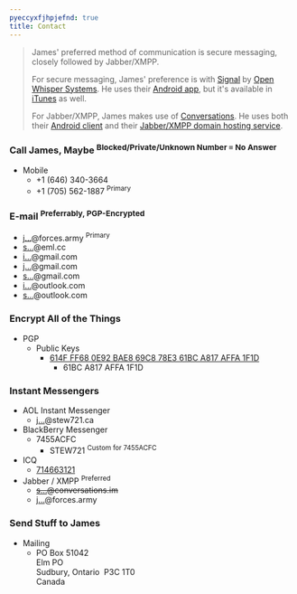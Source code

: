 ```yaml
---
pyeccyxfjhpjefnd: true
title: Contact
---
```


> James' preferred method of communication is secure messaging, closely followed by Jabber/XMPP.
> 
> For secure messaging, James' preference is with <a href="https://whispersystems.org/#messaging" target="_blank" title="Private Messaging">Signal</a> by <a href="https://whispersystems.org" target="_blank" title="Open Whisper Systems">Open Whisper Systems</a>. He uses their <a href="https://play.google.com/store/apps/details?id=org.thoughtcrime.securesms" target="_blank" title="Signal Private Messenger">Android app</a>, but it's available in <a href="https://itunes.apple.com/us/app/signal-private-messenger/id874139669" target="_blank" title="Signal - Private Messenger">iTunes</a> as well.
> 
> For Jabber/XMPP, James makes use of <a href="https://conversations.im" target="_blank" title="Conversations">Conversations</a>. He uses both their <a href="https://play.google.com/store/apps/details?id=eu.siacs.conversations" target="_blank" title="">Android client</a> and their <a href="https://account.conversations.im/domain" target="_blank" title="">Jabber/XMPP domain hosting service</a>.

### Call James, Maybe <sup>Blocked/Private/Unknown Number &equiv; No Answer</sup>
* Mobile
  * <span data-last="3664" id="3664">+1 (646) 340-<span>3664</span></span>
  * <span data-last="1887" id="1887">+1 (705) 562-<span>1887</span></span> <sup>Primary</sup>

### E-mail <sup>Preferrably, PGP-Encrypted</sup>
  * <a href="https://www.google.com/recaptcha/mailhide/d?k=01cqy08ysKO4FMFViMSk2vXQ==&c=BsNfaUZAH14Ifelb9e1k4jmLfuerTy0JoDVYL-rEAQo=" rel="me" target="_blank" title="">j&hellip;</a>@forces.army <sup>Primary</sup>
  * <a href="http://www.google.com/recaptcha/mailhide/d?k=0138vHjIMsmzcM1UYZjagd4w==&c=ewOlHwD8YrO14RxgibONKQ==" rel="me" target="_blank" title="">s&hellip;</a>@eml.cc
  * <a href="http://www.google.com/recaptcha/mailhide/d?k=01Mcn4h5MJg-nEwpTtN4oQVg==&c=rtTJ9jGRflo_UaR0Y4CGjHqB0VjDHVOGYXQ9KK2WmqA=" rel="me" target="_blank" title="">i&hellip;</a>@gmail.com
  * <a href="http://www.google.com/recaptcha/mailhide/d?k=01Mcn4h5MJg-nEwpTtN4oQVg==&c=yWtZzPnTBOk_Mrrbc-VWJ8jlAcdIGSuLbu__kvTKogM=" rel="me" target="_blank" title="">j&hellip;</a>@gmail.com
  * <a href="http://www.google.com/recaptcha/mailhide/d?k=01Mcn4h5MJg-nEwpTtN4oQVg==&c=PIyvdS6eV-NFD4KFbclzbgSexxhCuldPxlEokm11jvw=" rel="me" target="_blank" title="">s&hellip;</a>@gmail.com
  * <a href="http://www.google.com/recaptcha/mailhide/d?k=01cqy08ysKO4FMFViMSk2vXQ==&c=q4TlVm_OrETebmalKZCMTqQ0rJW1Q4j1cmEXKMgY8y4=" rel="me" target="_blank" title="">i&hellip;</a>@outlook.com
  * <a href="http://www.google.com/recaptcha/mailhide/d?k=01m7xXkwc1HQS8P1LnRnJFOQ==&c=jIrS8r6tcRqtPUQrI2uox9ntMz0-dfaqkiC2SGRW_fs=" rel="me" target="_blank" title="">s&hellip;</a>@outlook.com

### Encrypt All of the Things
* PGP
  * Public Keys
    * <a href="https://keybase.io/stew721/pgp_keys.asc?fingerprint=614fff680e92bae869c878e361bca817affa1f1d" rel="me" target="_blank" title="">614F FF68 0E92 BAE8 69C8 78E3 61BC A817 AFFA 1F1D</a>
      * 61BC A817 AFFA 1F1D

### Instant Messengers
* AOL Instant Messenger
  * <a href="aim:goim?screenname=james%40stew721.ca" rel="me" target="_blank" title="">j&hellip;</a>@stew721.ca
* BlackBerry Messenger
  * 7455ACFC
    * STEW721 <sup>Custom for 7455ACFC</sup>
* ICQ
  * <a href="aim:goim?screenname=714663121" rel="me" target="_blank" title="714663121">714663121</a>
* Jabber / XMPP <sup>Preferred</sup>
  * ~~<a href="xmpp:stew721@conversations.im?roster;name=James%20Stewart" rel="me" target="_blank" title="">s&hellip;</a>@conversations.im~~
  * <a href="xmpp:james.stewart@forces.army?roster;name=James%20Stewart" rel="me" target="_blank" title="">j&hellip;</a>@forces.army

### Send Stuff to James
* Mailing
  * PO Box 51042<br />Elm PO<br />Sudbury, Ontario&nbsp; P3C 1T0<br />Canada
